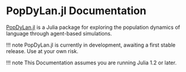 # PopDyLan.jl Documentation

[PopDyLan.jl](http://henr.in/PopDyLan.jl) is a Julia package for exploring the population dynamics of language through agent-based simulations.

!!! note
    PopDyLan.jl is currently in development, awaiting a first stable release. Use at your own risk.

!!! note
    This Documentation assumes you are running Julia 1.2 or later.
